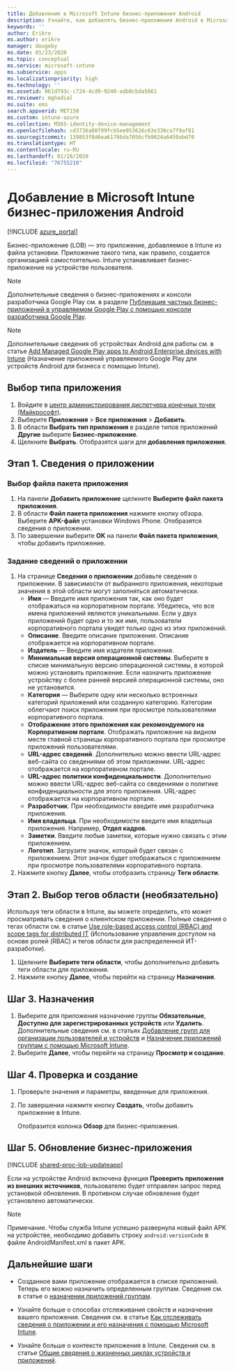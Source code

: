 ```yaml
---
title: Добавление в Microsoft Intune бизнес-приложения Android
description: Узнайте, как добавлять бизнес-приложения Android в Microsoft Intune.
keywords: ''
author: Erikre
ms.author: erikre
manager: dougeby
ms.date: 01/23/2020
ms.topic: conceptual
ms.service: microsoft-intune
ms.subservice: apps
ms.localizationpriority: high
ms.technology: ''
ms.assetid: 061d793c-c724-4cd9-9240-adb0cbda5661
ms.reviewer: mghadial
ms.suite: ems
search.appverid: MET150
ms.custom: intune-azure
ms.collection: M365-identity-device-management
ms.openlocfilehash: cd3736a08f09fcb5ee953626c63e336ca7f9af81
ms.sourcegitcommit: 139853f8d6ea61786da7056cfb9024a6459abd70
ms.translationtype: HT
ms.contentlocale: ru-RU
ms.lasthandoff: 01/26/2020
ms.locfileid: "76755210"
---
```

# <a name="add-an-android-line-of-business-app-to-microsoft-intune"></a>Добавление в Microsoft Intune бизнес-приложения Android

[!INCLUDE [azure_portal](../includes/azure_portal.md)]

Бизнес-приложение (LOB) — это приложение, добавляемое в Intune из файла установки. Приложение такого типа, как правило, создается организацией самостоятельно. Intune устанавливает бизнес-приложение на устройстве пользователя. 

> [!Note]
> Дополнительные сведения о бизнес-приложениях и консоли разработчика Google Play см. в разделе [Публикация частных бизнес-приложений в управляемом Google Play с помощью консоли разработчика Google Play](apps-add-android-for-work.md?#managed-google-play-private-lob-app-publishing-using-the-google-developer-console). 

> [!Note]
> Дополнительные сведения об устройствах Android для работы см. в статье [Add Managed Google Play apps to Android Enterprise devices with Intune](apps-add-android-for-work.md) (Назначение приложений управляемого Google Play для устройств Android для бизнеса с помощью Intune). 

## <a name="select-the-app-type"></a>Выбор типа приложения

1. Войдите в [центр администрирования диспетчера конечных точек (Майкрософт)](https://go.microsoft.com/fwlink/?linkid=2109431).
2. Выберите **Приложения** > **Все приложения** > **Добавить**.
3. В области **Выбрать тип приложения** в разделе типов приложений **Другие** выберите **Бизнес-приложение**.
4. Щелкните **Выбрать**. Отобразятся шаги для **добавления приложения**.

## <a name="step-1---app-information"></a>Этап 1. Сведения о приложении

### <a name="select-the-app-package-file"></a>Выбор файла пакета приложения

1. На панели **Добавить приложение** щелкните **Выберите файл пакета приложения**. 
2. В области **Файл пакета приложения** нажмите кнопку обзора. Выберите **APK-файл** установки Windows Phone.
   Отобразятся сведения о приложении.
3. По завершении выберите **ОК** на панели **Файл пакета приложения**, чтобы добавить приложение.

### <a name="set-app-information"></a>Задание сведений о приложении

1. На странице **Сведения о приложении** добавьте сведения о приложении. В зависимости от выбранного приложения, некоторые значения в этой области могут заполняться автоматически.
    - **Имя** — Введите имя приложения так, как оно будет отображаться на корпоративном портале. Убедитесь, что все имена приложений являются уникальными. Если у двух приложений будет одно и то же имя, пользователи корпоративного портала увидят только одно из этих приложений.
    - **Описание**. Введите описание приложения. Описание отображается на корпоративном портале.
    - **Издатель** — Введите имя издателя приложения.
    - **Минимальная версия операционной системы**. Выберите в списке минимальную версию операционной системы, в которой можно установить приложение. Если назначить приложение устройству с более ранней версией операционной системы, оно не установится.
    - **Категория** — Выберите одну или несколько встроенных категорий приложений или созданную категорию. Категории облегчают поиск приложения при просмотре пользователями корпоративного портала.
    - **Отображение этого приложения как рекомендуемого на Корпоративном портале**. Отображать приложение на видном месте главной страницы корпоративного портала при просмотре приложений пользователями.
    - **URL-адрес сведений**. Дополнительно можно ввести URL-адрес веб-сайта со сведениями об этом приложении. URL-адрес отображается на корпоративном портале.
    - **URL-адрес политики конфиденциальности**. Дополнительно можно ввести URL-адрес веб-сайта со сведениями о политике конфиденциальности для этого приложения. URL-адрес отображается на корпоративном портале.
    - **Разработчик**. При необходимости введите имя разработчика приложения.
    - **Имя владельца**. При необходимости введите имя владельца приложения. Например, **Отдел кадров**.
    - **Заметки**. Введите любые заметки, которые нужно связать с этим приложением.
    - **Логотип**. Загрузите значок, который будет связан с приложением. Этот значок будет отображаться с приложением при просмотре пользователями корпоративного портала.
2. Нажмите кнопку **Далее**, чтобы отобразить страницу **Теги области**.

## <a name="step-2---select-scope-tags-optional"></a>Этап 2. Выбор тегов области (необязательно)
Используя теги области в Intune, вы можете определить, кто может просматривать сведения о клиентском приложении. Полные сведения о тегах области см. в статье [Use role-based access control (RBAC) and scope tags for distributed IT](../fundamentals/scope-tags.md) (Использование управления доступом на основе ролей (RBAC) и тегов области для распределенной ИТ-разработки).

1. Щелкните **Выберите теги области**, чтобы дополнительно добавить теги области для приложения. 
2. Нажмите кнопку **Далее**, чтобы перейти на страницу **Назначения**.

## <a name="step-3---assignments"></a>Шаг 3. Назначения

1. Выберите для приложения назначение группы **Обязательные**, **Доступно для зарегистрированных устройств** или **Удалить**. Дополнительные сведения см. в статьях [Добавление групп для организации пользователей и устройств](~/fundamentals/groups-add.md) и [Назначение приложений группам с помощью Microsoft Intune](apps-deploy.md).
2. Выберите **Далее**, чтобы перейти на страницу **Просмотр и создание**. 

## <a name="step-4---review--create"></a>Шаг 4. Проверка и создание

1. Проверьте значения и параметры, введенные для приложения.
2. По завершении нажмите кнопку **Создать**, чтобы добавить приложение в Intune.

    Отобразится колонка **Обзор** для бизнес-приложения.

## <a name="step-5-update-a-line-of-business-app"></a>Шаг 5. Обновление бизнес-приложения

[!INCLUDE [shared-proc-lob-updateapp](../includes/shared-proc-lob-updateapp.md)]

Если на устройстве Android включена функция **Проверить приложения из внешних источников**, пользователю будет отправлен запрос перед установкой обновления. В противном случае обновление будет установлено автоматически.

> [!Note]
> Примечание. Чтобы служба Intune успешно развернула новый файл APK на устройстве, необходимо добавить строку `android:versionCode` в файле AndroidManifest.xml в пакет APK.

## <a name="next-steps"></a>Дальнейшие шаги

- Созданное вами приложение отображается в списке приложений. Теперь его можно назначить определенным группам. Сведения см. в статье о [назначении приложений группам](apps-deploy.md).

- Узнайте больше о способах отслеживания свойств и назначения вашего приложения. Сведения см. в статье [Как отслеживать сведения о приложении и его назначения с помощью Microsoft Intune](apps-monitor.md).

- Узнайте больше о контексте приложения в Intune. Сведения см. в статье [Общие сведения о жизненных циклах устройств и приложений](../fundamentals/device-lifecycle.md).
